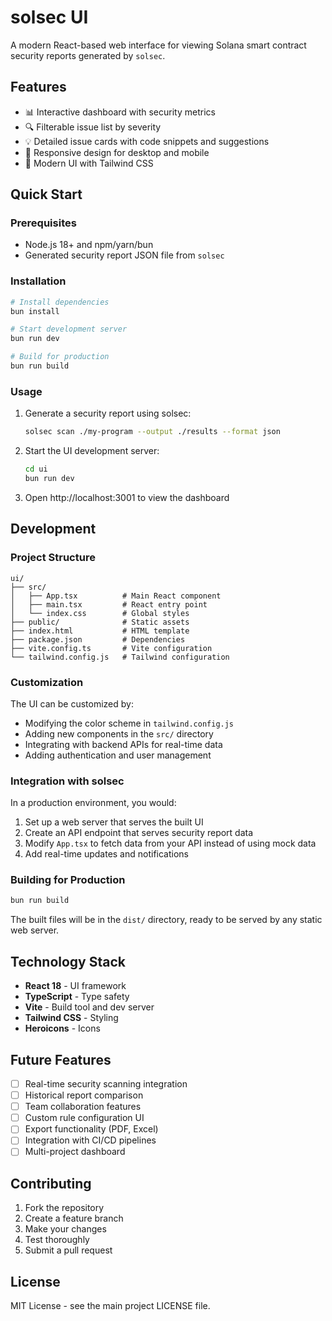 # solsec UI

A modern React-based web interface for viewing Solana smart contract security reports generated by `solsec`.

## Features

- 📊 Interactive dashboard with security metrics
- 🔍 Filterable issue list by severity
- 💡 Detailed issue cards with code snippets and suggestions
- 📱 Responsive design for desktop and mobile
- 🎨 Modern UI with Tailwind CSS

## Quick Start

### Prerequisites

- Node.js 18+ and npm/yarn/bun
- Generated security report JSON file from `solsec`

### Installation

```bash
# Install dependencies
bun install

# Start development server
bun run dev

# Build for production
bun run build
```

### Usage

1. Generate a security report using solsec:
   ```bash
   solsec scan ./my-program --output ./results --format json
   ```

2. Start the UI development server:
   ```bash
   cd ui
   bun run dev
   ```

3. Open http://localhost:3001 to view the dashboard

## Development

### Project Structure

```
ui/
├── src/
│   ├── App.tsx          # Main React component
│   ├── main.tsx         # React entry point
│   └── index.css        # Global styles
├── public/              # Static assets
├── index.html           # HTML template
├── package.json         # Dependencies
├── vite.config.ts       # Vite configuration
└── tailwind.config.js   # Tailwind configuration
```

### Customization

The UI can be customized by:

- Modifying the color scheme in `tailwind.config.js`
- Adding new components in the `src/` directory
- Integrating with backend APIs for real-time data
- Adding authentication and user management

### Integration with solsec

In a production environment, you would:

1. Set up a web server that serves the built UI
2. Create an API endpoint that serves security report data
3. Modify `App.tsx` to fetch data from your API instead of using mock data
4. Add real-time updates and notifications

### Building for Production

```bash
bun run build
```

The built files will be in the `dist/` directory, ready to be served by any static web server.

## Technology Stack

- **React 18** - UI framework
- **TypeScript** - Type safety
- **Vite** - Build tool and dev server
- **Tailwind CSS** - Styling
- **Heroicons** - Icons

## Future Features

- [ ] Real-time security scanning integration
- [ ] Historical report comparison
- [ ] Team collaboration features
- [ ] Custom rule configuration UI
- [ ] Export functionality (PDF, Excel)
- [ ] Integration with CI/CD pipelines
- [ ] Multi-project dashboard

## Contributing

1. Fork the repository
2. Create a feature branch
3. Make your changes
4. Test thoroughly
5. Submit a pull request

## License

MIT License - see the main project LICENSE file. 